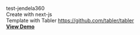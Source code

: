 test-jendela360
<br>
Create with next-js<br>
Template with Tabler https://github.com/tabler/tabler<br>
<strong><a href="https://test-jendela360.yoviefp.now.sh">View Demo</a></strong>
